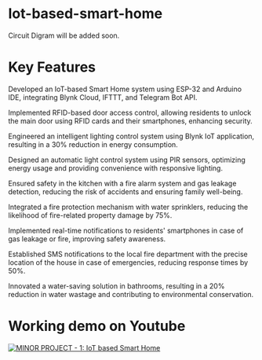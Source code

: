 # Iot-based-smart-home

Circuit Digram will be added soon.

# Key Features

Developed an IoT-based Smart Home system using ESP-32 and Arduino IDE, integrating Blynk Cloud, IFTTT, and Telegram Bot API.

Implemented RFID-based door access control, allowing residents to unlock the main door using RFID cards and their smartphones, enhancing security.

Engineered an intelligent lighting control system using Blynk IoT application, resulting in a 30% reduction in energy consumption.

Designed an automatic light control system using PIR sensors, optimizing energy usage and providing convenience with responsive lighting.

Ensured safety in the kitchen with a fire alarm system and gas leakage detection, reducing the risk of accidents and ensuring family well-being.

Integrated a fire protection mechanism with water sprinklers, reducing the likelihood of fire-related property damage by 75%.

Implemented real-time notifications to residents' smartphones in case of gas leakage or fire, improving safety awareness.

Established SMS notifications to the local fire department with the precise location of the house in case of emergencies, reducing response times by 50%.

Innovated a water-saving solution in bathrooms, resulting in a 20% reduction in water wastage and contributing to environmental conservation.

# Working demo on Youtube

[![MINOR PROJECT - 1: IoT based Smart Home](https://img.youtube.com/vi/siXWNeBFtR0/0.jpg)](https://www.youtube.com/watch?v=siXWNeBFtR0 "MINOR PROJECT - 1: IoT based Smart Home")
